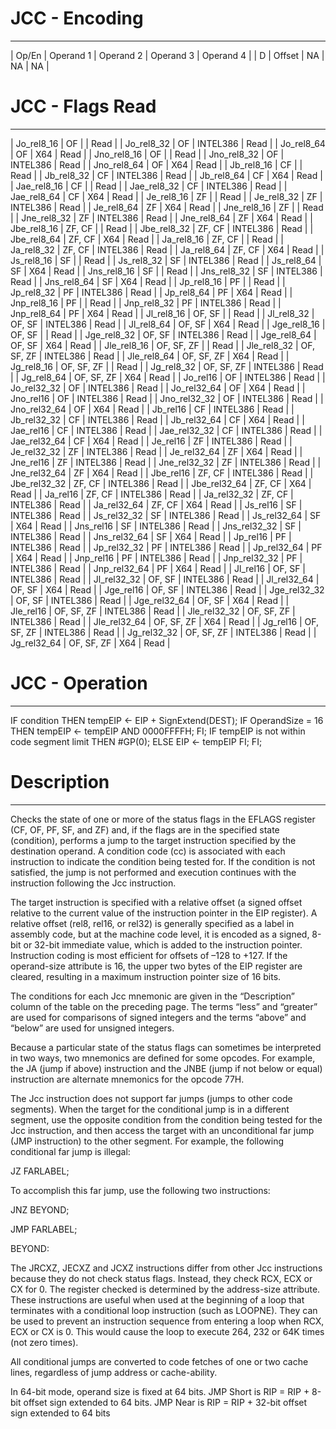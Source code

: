 # JCC - Encoding
-----------------------------------------------------------------------------------------------------------------------
| Op/En | Operand 1 | Operand 2 | Operand 3 | Operand 4 |
| D     | Offset    | NA        | NA        | NA        |

# JCC - Flags Read
-----------------------------------------------------------------------------------------------------------------------
| Jo_rel8_16   | OF         |          | Read |
| Jo_rel8_32   | OF         | INTEL386 | Read |
| Jo_rel8_64   | OF         | X64      | Read |
| Jno_rel8_16  | OF         |          | Read |
| Jno_rel8_32  | OF         | INTEL386 | Read |
| Jno_rel8_64  | OF         | X64      | Read |
| Jb_rel8_16   | CF         |          | Read |
| Jb_rel8_32   | CF         | INTEL386 | Read |
| Jb_rel8_64   | CF         | X64      | Read |
| Jae_rel8_16  | CF         |          | Read |
| Jae_rel8_32  | CF         | INTEL386 | Read |
| Jae_rel8_64  | CF         | X64      | Read |
| Je_rel8_16   | ZF         |          | Read |
| Je_rel8_32   | ZF         | INTEL386 | Read |
| Je_rel8_64   | ZF         | X64      | Read |
| Jne_rel8_16  | ZF         |          | Read |
| Jne_rel8_32  | ZF         | INTEL386 | Read |
| Jne_rel8_64  | ZF         | X64      | Read |
| Jbe_rel8_16  | ZF, CF     |          | Read |
| Jbe_rel8_32  | ZF, CF     | INTEL386 | Read |
| Jbe_rel8_64  | ZF, CF     | X64      | Read |
| Ja_rel8_16   | ZF, CF     |          | Read |
| Ja_rel8_32   | ZF, CF     | INTEL386 | Read |
| Ja_rel8_64   | ZF, CF     | X64      | Read |
| Js_rel8_16   | SF         |          | Read |
| Js_rel8_32   | SF         | INTEL386 | Read |
| Js_rel8_64   | SF         | X64      | Read |
| Jns_rel8_16  | SF         |          | Read |
| Jns_rel8_32  | SF         | INTEL386 | Read |
| Jns_rel8_64  | SF         | X64      | Read |
| Jp_rel8_16   | PF         |          | Read |
| Jp_rel8_32   | PF         | INTEL386 | Read |
| Jp_rel8_64   | PF         | X64      | Read |
| Jnp_rel8_16  | PF         |          | Read |
| Jnp_rel8_32  | PF         | INTEL386 | Read |
| Jnp_rel8_64  | PF         | X64      | Read |
| Jl_rel8_16   | OF, SF     |          | Read |
| Jl_rel8_32   | OF, SF     | INTEL386 | Read |
| Jl_rel8_64   | OF, SF     | X64      | Read |
| Jge_rel8_16  | OF, SF     |          | Read |
| Jge_rel8_32  | OF, SF     | INTEL386 | Read |
| Jge_rel8_64  | OF, SF     | X64      | Read |
| Jle_rel8_16  | OF, SF, ZF |          | Read |
| Jle_rel8_32  | OF, SF, ZF | INTEL386 | Read |
| Jle_rel8_64  | OF, SF, ZF | X64      | Read |
| Jg_rel8_16   | OF, SF, ZF |          | Read |
| Jg_rel8_32   | OF, SF, ZF | INTEL386 | Read |
| Jg_rel8_64   | OF, SF, ZF | X64      | Read |
| Jo_rel16     | OF         | INTEL386 | Read |
| Jo_rel32_32  | OF         | INTEL386 | Read |
| Jo_rel32_64  | OF         | X64      | Read |
| Jno_rel16    | OF         | INTEL386 | Read |
| Jno_rel32_32 | OF         | INTEL386 | Read |
| Jno_rel32_64 | OF         | X64      | Read |
| Jb_rel16     | CF         | INTEL386 | Read |
| Jb_rel32_32  | CF         | INTEL386 | Read |
| Jb_rel32_64  | CF         | X64      | Read |
| Jae_rel16    | CF         | INTEL386 | Read |
| Jae_rel32_32 | CF         | INTEL386 | Read |
| Jae_rel32_64 | CF         | X64      | Read |
| Je_rel16     | ZF         | INTEL386 | Read |
| Je_rel32_32  | ZF         | INTEL386 | Read |
| Je_rel32_64  | ZF         | X64      | Read |
| Jne_rel16    | ZF         | INTEL386 | Read |
| Jne_rel32_32 | ZF         | INTEL386 | Read |
| Jne_rel32_64 | ZF         | X64      | Read |
| Jbe_rel16    | ZF, CF     | INTEL386 | Read |
| Jbe_rel32_32 | ZF, CF     | INTEL386 | Read |
| Jbe_rel32_64 | ZF, CF     | X64      | Read |
| Ja_rel16     | ZF, CF     | INTEL386 | Read |
| Ja_rel32_32  | ZF, CF     | INTEL386 | Read |
| Ja_rel32_64  | ZF, CF     | X64      | Read |
| Js_rel16     | SF         | INTEL386 | Read |
| Js_rel32_32  | SF         | INTEL386 | Read |
| Js_rel32_64  | SF         | X64      | Read |
| Jns_rel16    | SF         | INTEL386 | Read |
| Jns_rel32_32 | SF         | INTEL386 | Read |
| Jns_rel32_64 | SF         | X64      | Read |
| Jp_rel16     | PF         | INTEL386 | Read |
| Jp_rel32_32  | PF         | INTEL386 | Read |
| Jp_rel32_64  | PF         | X64      | Read |
| Jnp_rel16    | PF         | INTEL386 | Read |
| Jnp_rel32_32 | PF         | INTEL386 | Read |
| Jnp_rel32_64 | PF         | X64      | Read |
| Jl_rel16     | OF, SF     | INTEL386 | Read |
| Jl_rel32_32  | OF, SF     | INTEL386 | Read |
| Jl_rel32_64  | OF, SF     | X64      | Read |
| Jge_rel16    | OF, SF     | INTEL386 | Read |
| Jge_rel32_32 | OF, SF     | INTEL386 | Read |
| Jge_rel32_64 | OF, SF     | X64      | Read |
| Jle_rel16    | OF, SF, ZF | INTEL386 | Read |
| Jle_rel32_32 | OF, SF, ZF | INTEL386 | Read |
| Jle_rel32_64 | OF, SF, ZF | X64      | Read |
| Jg_rel16     | OF, SF, ZF | INTEL386 | Read |
| Jg_rel32_32  | OF, SF, ZF | INTEL386 | Read |
| Jg_rel32_64  | OF, SF, ZF | X64      | Read |

# JCC - Operation
-------------------------------------------------------------------------------
IF condition
    THEN
        tempEIP ← EIP + SignExtend(DEST);
        IF OperandSize = 16
            THEN tempEIP ← tempEIP AND 0000FFFFH;
        FI;
    IF tempEIP is not within code segment limit
        THEN #GP(0);
        ELSE EIP ← tempEIP
    FI;
FI;

# Description
------------------------------------------------------------------------------------------------------------------------
Checks the state of one or more of the status flags in the EFLAGS register (CF, OF, PF, SF, and ZF) and, if the flags are in the specified state (condition), performs a jump to the target instruction specified by the destination operand. A condition code (cc) is associated with each instruction to indicate the condition being tested for. If the condition is not satisfied, the jump is not performed and execution continues with the instruction following the Jcc instruction.

The target instruction is specified with a relative offset (a signed offset relative to the current value of the instruction pointer in the EIP register). A relative offset (rel8, rel16, or rel32) is generally specified as a label in assembly code, but at the machine code level, it is encoded as a signed, 8-bit or 32-bit immediate value, which is added to the instruction pointer. Instruction coding is most efficient for offsets of –128 to +127. If the operand-size attribute is 16, the upper two bytes of the EIP register are cleared, resulting in a maximum instruction pointer size of 16 bits.

The conditions for each Jcc mnemonic are given in the “Description” column of the table on the preceding page. The terms “less” and “greater” are used for comparisons of signed integers and the terms “above” and “below” are used for unsigned integers.

Because a particular state of the status flags can sometimes be interpreted in two ways, two mnemonics are defined for some opcodes. For example, the JA (jump if above) instruction and the JNBE (jump if not below or equal) instruction are alternate mnemonics for the opcode 77H.

The Jcc instruction does not support far jumps (jumps to other code segments). When the target for the conditional jump is in a different segment, use the opposite condition from the condition being tested for the Jcc instruction, and then access the target with an unconditional far jump (JMP instruction) to the other segment. For example, the following conditional far jump is illegal:

JZ FARLABEL;

To accomplish this far jump, use the following two instructions:

JNZ BEYOND;

JMP FARLABEL;

BEYOND:

The JRCXZ, JECXZ and JCXZ instructions differ from other Jcc instructions because they do not check status flags. Instead, they check RCX, ECX or CX for 0. The register checked is determined by the address-size attribute. These instructions are useful when used at the beginning of a loop that terminates with a conditional loop instruction (such as LOOPNE). They can be used to prevent an instruction sequence from entering a loop when RCX, ECX or CX is 0. This would cause the loop to execute 264, 232 or 64K times (not zero times).

All conditional jumps are converted to code fetches of one or two cache lines, regardless of jump address or cache-ability.

In 64-bit mode, operand size is fixed at 64 bits. JMP Short is RIP = RIP + 8-bit offset sign extended to 64 bits. JMP Near is RIP = RIP + 32-bit offset sign extended to 64 bits
